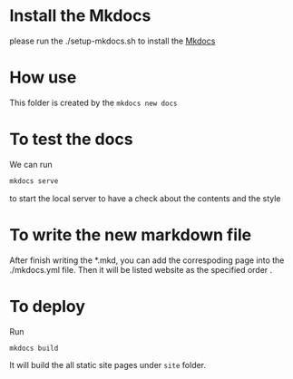 # Install the Mkdocs
please run the ./setup-mkdocs.sh to install the [Mkdocs](http://www.mkdocs.org/)

# How use
This folder is created by the `mkdocs new docs`

# To test the docs
We can run 
```bash
mkdocs serve
```
to start the local server to have a check about the contents and the style

# To write the new markdown file
After finish writing the *.mkd, you can add the correspoding page into the ./mkdocs.yml file. 
Then it will be listed website as the specified order .

# To deploy
Run
```
mkdocs build
```

It will build the all static site pages under `site` folder.


